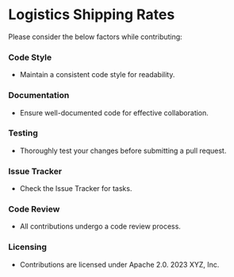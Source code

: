 # Logistics Shipping Rates

Please consider the below factors while contributing:

### Code Style
- Maintain a consistent code style for readability.

### Documentation
- Ensure well-documented code for effective collaboration.

### Testing
- Thoroughly test your changes before submitting a pull request.

### Issue Tracker
- Check the Issue Tracker for tasks.

### Code Review
- All contributions undergo a code review process.

### Licensing
- Contributions are licensed under Apache 2.0.
2023 XYZ, Inc.

